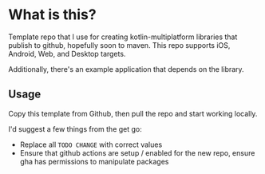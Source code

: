 # What is this?

Template repo that I use for creating kotlin-multiplatform libraries that publish to github, hopefully soon to maven. This repo supports iOS, Android, Web, and Desktop targets.

Additionally, there's an example application that depends on the library.

## Usage

Copy this template from Github, then pull the repo and start working locally.

I'd suggest a few things from the get go:

- Replace all `TODO CHANGE` with correct values
- Ensure that github actions are setup / enabled for the new repo, ensure gha has permissions to manipulate packages
